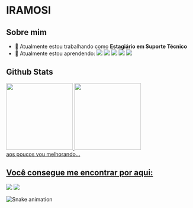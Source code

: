 # lRAMOSl

## Sobre mim
- 🔭 Atualmente estou trabalhando como **Estagiário em Suporte Técnico**
- 🌱 Atualmente estou aprendendo: ![](https://img.shields.io/badge/Python-3776AB?style=for-the-badge&logo=python&logoColor=white) ![](https://img.shields.io/badge/React-20232A?style=for-the-badge&logo=react&logoColor=61DAFB) ![](https://img.shields.io/badge/HTML5-E34F26?style=for-the-badge&logo=html5&logoColor=white) ![](https://img.shields.io/badge/CSS3-1572B6?style=for-the-badge&logo=css3&logoColor=white) ![](https://img.shields.io/badge/JavaScript-323330?style=for-the-badge&logo=javascript&logoColor=F7DF1E)

## Github Stats
<div>
<a href="https://github.com/lRAMOSl">
<img loading="lazy" height="180em" src="https://github-readme-stats.vercel.app/api/top-langs/?username=lRAMOSl&layout=compact&langs_count=7&theme=dracula"/>
<img loading="lazy" height="180em" src="https://github-readme-stats.vercel.app/api?username=lRAMOSl&show_icons=true&theme=dracula&include_all_commits=true&count_private=true"/>
</div>
  aos poucos vou melhorando...

## Você consegue me encontrar por aqui:
<a href="https://instagram.com/gustavo14ss" target="_blank"><img loading="lazy" src="https://img.shields.io/badge/-Instagram-%23E4405F?style=for-the-badge&logo=instagram&logoColor=white" target="_blank"></a>
 <a href="https://www.linkedin.com/in/gustavo-ramos-220a3223a" target="_blank"><img loading="lazy" src="https://img.shields.io/badge/-LinkedIn-%230077B5?style=for-the-badge&logo=linkedin&logoColor=white" target="_blank"></a>   
</div>

![Snake animation](https://github.com/lRAMOSl/lRAMOSl/blob/output/github-contribution-grid-snake.svg)
